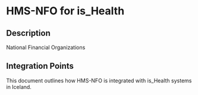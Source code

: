 # HMS-NFO for is_Health

## Description

National Financial Organizations

## Integration Points

This document outlines how HMS-NFO is integrated with is_Health systems in Iceland.
